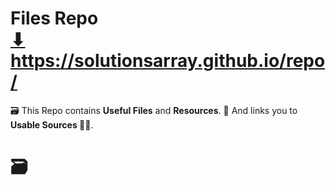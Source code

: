 # Files Repo <br> <a href="https://solutionsarray.github.io/files/" target="_blank">⬇</a> <br> <a href="https://solutionsarray.github.io/files/" target="_blank">https://solutionsarray.github.io/repo/</a>
🗃️ This Repo contains <b>Useful Files</b> and <b>Resources</b>. 🔗 And links you to <b>Usable Sources 🕵️‍♂️</b>.
<h1>🗃️</h1>
